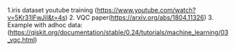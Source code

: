 1.iris dataset youtube training (https://www.youtube.com/watch?v=5Kr31IFwJiI&t=4s)
2. VQC paper(https://arxiv.org/abs/1804.11326)
3. Example with adhoc data: (https://qiskit.org/documentation/stable/0.24/tutorials/machine_learning/03_vqc.html)


